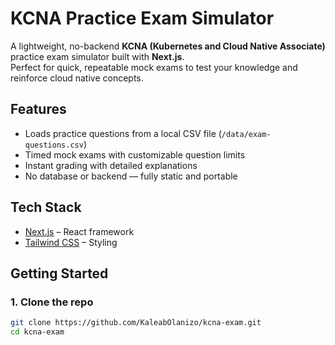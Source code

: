 # KCNA Practice Exam Simulator 

A lightweight, no-backend **KCNA (Kubernetes and Cloud Native Associate)** practice exam simulator built with **Next.js**.  
Perfect for quick, repeatable mock exams to test your knowledge and reinforce cloud native concepts.

## Features

- Loads practice questions from a local CSV file (`/data/exam-questions.csv`)
- Timed mock exams with customizable question limits
- Instant grading with detailed explanations
- No database or backend — fully static and portable

## Tech Stack

- [Next.js](https://nextjs.org/) – React framework
- [Tailwind CSS](https://tailwindcss.com/) – Styling

##  Getting Started

### 1. Clone the repo

```bash
git clone https://github.com/KaleabOlanizo/kcna-exam.git
cd kcna-exam
